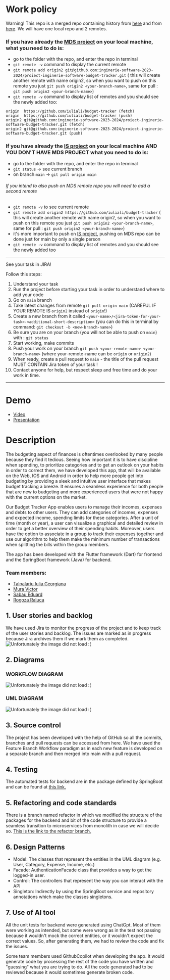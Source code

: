 # Work policy
Warning! This repo is a merged repo containing history from [here](https://github.com/iuliali/budget-tracker) and from [here](https://github.com/inginerie-software-2023-2024/proiect-inginerie-software-budget-tracker). We will have one local repo and 2 remotes.
### If you have already the [MDS project](https://github.com/iuliali/budget-tracker) on your local machine, what you need to do is:
- go to the folder with the repo, and enter the repo in terminal
- `git remote -v` command to display the current remote
- `git remote add origin2 git@github.com:inginerie-software-2023-2024/proiect-inginerie-software-budget-tracker.git` ( this will create another remote with name origin2, so when you want to push on this remote you just `git push origin2 <your-branch-name>`, same for pull : `git push origin2 <your-branch-name>`)
- `git remote -v` command to display list of remotes and you should see the newly added too:
```
origin  https://github.com/iuliali/budget-tracker (fetch)
origin  https://github.com/iuliali/budget-tracker (push)
origin2 git@github.com:inginerie-software-2023-2024/proiect-inginerie-software-budget-tracker.git (fetch)
origin2 git@github.com:inginerie-software-2023-2024/proiect-inginerie-software-budget-tracker.git (push)
```

### If you have already the [IS project](https://github.com/inginerie-software-2023-2024/proiect-inginerie-software-budget-tracker) on your local machine AND YOU DON'T HAVE MDS PROJECT what you need to do is:
- go to the folder with the repo, and enter the repo in terminal
- `git status` -> see current branch
- on branch `main` -> `git pull origin main`
###### If you intend to also push on MDS remote repo you will need to add a second remote
- `git remote -v` to see current remote
- `git remote add origin2 https://github.com/iuliali/budget-tracker` ( this will create another remote with name origin2, so when you want to push on this remote you just `git push origin2 <your-branch-name>`, same for pull : `git push origin2 <your-branch-name>`)
- it's more important to push on [IS project](https://github.com/inginerie-software-2023-2024/proiect-inginerie-software-budget-tracker), pushing on MDS repo can be done just for main by only a single person 
- `git remote -v` command to display list of remotes and you should see the newly added too
____
See your task in JIRA!

Follow this steps:
1. Understand your task
2. Run the project before starting your task in order to understand where to add your code
3. Go on `main` branch
4. Take latest changes from remote `git pull origin main` (CAREFUL IF YOUR REMOTE IS `origin2` instead of `origin`!)
5. Create a new branch from it called `<your-name>/<jira-token-for-your-task>-<additional-short-description>` (you can do this in terminal by command: `git checkout -b <new-branch-name>`)
6. Be sure you are on your branch (you will not be able to push on `main`) with : `git status`
7. Start working, make commits
8. Push your work on your branch `git push <your-remote-name> <your-branch-name>` (where your-remote-name can be `origin` or `origin2`)
9. When ready, create a pull request to `main` - the title of the pull request MUST CONTAIN Jira token of your task !
10. Contact anyone for help, but respect sleep and free time and do your work in time.

____

  
# Demo
- [Video](https://www.youtube.com/watch?v=2b3N1HEDWNo)
- [Presentation](https://docs.google.com/presentation/d/1vsKsg4AnW17Hh1Ow2E_wmBP_yCJIc-RE851LN4SygGg/edit?usp=sharing)

# Description
The budgeting aspect of finances is oftentimes overlooked by many people because they find it tedious. Seeing how important it is to have discipline when spending, to prioritize categories and to get an outlook on your habits in order to correct them, we have developed this app, that will be available on the Web, IOS and Android in order to help more people get into budgeting by providing a sleek and intuitive user interface that makes budget tracking a breeze. It ensures a seamless experience for both people that are new to budgeting and more experienced users that were not happy with the current options on the market.

Our Budget Tracker App enables users to manage their incomes, expenses and debts to other users. They can add categories of incomes, expenses and expected income, spending limits for these categories. After a unit of time (month or year), a user can visualize a graphical and detailed review in order to get a better overview of their spending habits. Moreover, users have the option to associate in a group to track their expenses together and use our algorithm to help them make the minimum number of transactions when splitting the bills within the group members.

The app has been developed with the Flutter framework (Dart) for frontend and the SpringBoot framework (Java) for backend.

### Team members:
- [Talpalariu Iulia Georgiana](https://github.com/iuliali)
- [Mura Victor](https://github.com/victormura)
- [Sabau Eduard](https://github.com/SabauEduard)
- [Rogoza Raluca](https://github.com/ralucarogoza)

## 1. User stories and backlog
We have used Jira to monitor the progress of the project and to keep track of the user stories and backlog. The issues are marked as in progress because Jira archives them if we mark them as completed.
![Unfortunately the image did not load :(](images/Jira.PNG "Jira")
## 2. Diagrams
### WORKFLOW DIAGRAM
![Unfortunately the image did not load :(](images/FlowChart.drawio.png "WORKFLOW diagram")
### UML DIAGRAM
![Unfortunately the image did not load :(](images/ERD.drawio.png "UML diagram")
## 3. Source control
The project has been developed with the help of GitHub so all the commits, branches and pull requests can be accessed from here. We have used the Feature Branch Workflow paradigm as in each new feature is developed on a separate branch and then merged into main with a pull request.
## 4. Testing
The automated tests for backend are in the package defined by SpringBoot and can be found at [this link.](https://github.com/iuliali/budget-tracker/tree/main/api/src/test/java/com/budgettracker/api/budgeting/unit)
## 5. Refactoring and code standards
There is a branch named refactor in which we modified the structure of the packages for the backend and bit of the code structure to provide a seamless transition to microservices from monolith in case we will decide so. [This is the link to the refactor branch.](https://github.com/iuliali/budget-tracker/tree/refactor/api/src/main/java/com/budgettracker/api)
## 6. Design Patterns
- Model: The classes that represent the entities in the UML diagram (e.g. User, Category, Expense, Income, etc.)
- Facade: AuthenticationFacade class that provides a way to get the logged-in user.
- Control: The controllers that represent the way you can interact with the API
- Singleton: Indirectly by using the SpringBoot service and repository annotations which make the classes singletons.
## 7. Use of AI tool
All the unit tests for backend were generated using ChatGpt. Most of them were working as intended, but some were wrong as in the test not passing because it wouldn't mock the correct entities, or it wouldn't expect the correct values. So, after generating them, we had to review the code and fix the issues.

Some team members used GithubCopilot when developing the app. It would generate code by processing the rest of the code you have written and "guessing" what you are trying to do. All the code generated had to be reviewed because it would sometimes generate broken code.
